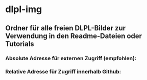 # dlpl-img
## Ordner für alle freien DLPL-Bilder zur Verwendung in den Readme-Dateien oder Tutorials
### Absolute Adresse für externen Zugriff (empfohlen):
### Relative Adresse für Zugriff innerhalb Github:
